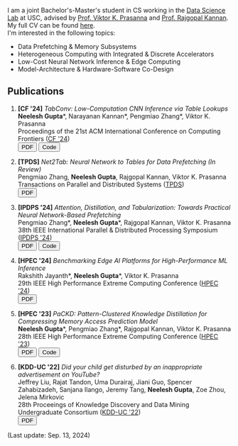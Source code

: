 I am a joint Bachelor's-Master's student in CS working in the [Data Science Lab](https://dslab.usc.edu/) at USC, advised by [Prof. Viktor K. Prasanna](https://sites.usc.edu/prasanna/) and [Prof. Rajgopal Kannan](https://viterbi.usc.edu/directory/faculty/Kannan/Rajgopal).<br>
My full CV can be found [here](https://neeleshg23.github.io/autoCV/cv.pdf).<br>
I'm interested in the following topics:
- Data Prefetching & Memory Subsystems
- Heterogeneous Computing with Integrated & Discrete Accelerators
- Low-Cost Neural Network Inference & Edge Computing
- Model-Architecture & Hardware-Software Co-Design

## Publications

1. __[CF '24]__ _TabConv: Low-Computation CNN Inference via Table Lookups_<br>
__Neelesh Gupta__\*, Narayanan Kannan\*, Pengmiao Zhang\*, Viktor K. Prasanna<br>
Proceedings of the 21st ACM International Conference on Computing Frontiers ([CF '24](https://www.computingfrontiers.org/2024/))<br>
<button onclick="window.location.href='https://neeleshg23.github.io/TabConv_Camera_Ready.pdf';">PDF</button>
<button onclick="window.location.href='https://github.com/neeleshg23/TabConv';">Code</button>

2. __[TPDS]__ _Net2Tab: Neural Network to Tables for Data Prefetching (In Review)_<br> 
Pengmiao Zhang, __Neelesh Gupta__, Rajgopal Kannan, Viktor K. Prasanna<br>
Transactions on Parallel and Distributed Systems ([TPDS](https://www.computer.org/csdl/journal/td))<br>
<button onclick="window.location.href='https://neeleshg23.github.io/TPDS_submitted.pdf';">PDF</button>

2. __[IPDPS '24]__ _Attention, Distillation, and Tabularization: Towards Practical Neural Network-Based Prefetching_<br>
Pengmiao Zhang\*, __Neelesh Gupta__\*, Rajgopal Kannan, Viktor K. Prasanna<br> 
38th IEEE International Parallel & Distributed Processing Symposium ([IPDPS '24](https://www.ipdps.org/ipdps2024/))<br>
<button onclick="window.location.href='https://arxiv.org/pdf/2401.06362.pdf';">PDF</button>
<button onclick="window.location.href='https://github.com/neeleshg23/DART';">Code</button>

3. __[HPEC '24]__ _Benchmarking Edge AI Platforms for High-Performance ML Inference_<br>
Rakshith Jayanth\*, __Neelesh Gupta__\*, Viktor K. Prasanna<br>
29th IEEE High Performance Extreme Computing Conference ([HPEC '24](https://ieee-hpec.org/index.php/ieee-hpec-2023-prelim-agenda/))<br>
<button onclick="window.location.href='https://neeleshg23.github.io/HPEC24_submitted.pdf';">PDF</button>

4. __[HPEC '23]__ _PaCKD: Pattern-Clustered Knowledge Distillation for Compressing Memory Access Prediction Model_<br>
__Neelesh Gupta__\*, Pengmiao Zhang\*, Rajgopal Kannan, Viktor K. Prasanna<br>
28th IEEE High Performance Extreme Computing Conference ([HPEC '23](https://ieee-hpec.org/index.php/ieee-hpec-2023-prelim-agenda/))<br>
<button onclick="window.location.href='https://arxiv.org/pdf/2402.13441.pdf';">PDF</button>
<button onclick="window.location.href='https://github.com/neeleshg23/PaCKD';">Code</button>

5. __[KDD-UC '22]__ _Did your child get disturbed by an inappropriate advertisement on YouTube?_<br>
Jeffrey Liu, Rajat Tandon, Uma Durairaj, Jiani Guo, Spencer Zahabizadeh, Sanjana Ilango, Jeremy Tang, __Neelesh Gupta__, Zoe Zhou, Jelena Mirkovic<br>
28th Proceeings of Knowledge Discovery and Data Mining Undergraduate Consortium ([KDD-UC '22](https://www.kdd.org/kdd2022/kdd-uc.html))<br>
<button onclick="window.location.href='https://arxiv.org/pdf/2211.02356.pdf';">PDF</button>

(Last update: Sep. 13, 2024)
